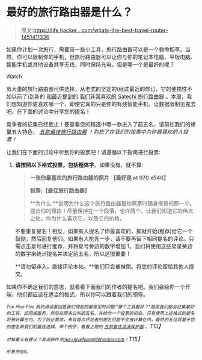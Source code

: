 # 最好的旅行路由器是什么？

> 原文:[https://life hacker . com/whats-the-best-travel-router-1451411336](https://lifehacker.com/whats-the-best-travel-router-1451411336)

如果你计划一次旅行，需要带一些小工具，旅行路由器可以是一个救命稻草。当然，你可以限制你的手机，但旅行路由器可以让你与你的笔记本电脑、平板电脑、智能手机或其他设备共享无线，同时保持充电。但是哪一个是最好的呢？

Watch

有大量的旅行路由器可供选择，从老式的坚定的(经过最近的修订，它的便携性不如以前了)到新的 [和最近提到的](https://lifehacker.com/satechi-smart-travel-router-fits-any-plug-and-charges-y-1443019620) [我们非常喜欢的 Satechi 旅行路由器](http://www.amazon.com/Satechi-Adapter-charging-Android-Blackberry/dp/B00EZT2PB4?asc_campaign=InlineText&asc_refurl=https://lifehacker.com/whats-the-best-travel-router-1451411336&asc_source=&tag=kinjalifehackerlink-20) 。本周，我们想知道你更喜欢哪一个，即使它真的只是你的有线智能手机，让数据限制见鬼去吧。在下面的讨论中分享您的提名！

竞争者的征集已经截止！要查看您的精选中哪一款进入了前五名，请前往我们的蜂巢五大特色， [*五款最佳旅行路由器*](https://lifehacker.com/five-best-travel-routers-1452441479) *！别忘了在我们的投票中为你最喜欢的人投票！*

让我们在下面的讨论中听到你的投票吧！请遵循以下指南进行投票:

1.  **请按照以下格式投票，包括粗体字**。如果没有，就不算:

    > **一张你最喜欢的旅行路由器的照片**
    > **【最好是 at 970 x546】**
    > 
    > **投票:【最佳旅行路由器】**
    > 
    > **为什么:**说明为什么这个旅行路由器是你离家时随身携带的那一个。提出你的理由！尽量保持在一个段落，也许两个。让我们知道它的伟大之处，你为什么喜欢它，以及它的价格。

    不要重复提名！相反，如果有人提名了你最喜欢的，那就开始(推荐)给它一个鼓励，然后回复他们。如果有人抢先一步，请不要再留下相同提名的评论。只需点击星号进行推荐，并将星号旁边的数字增加 1。我们将使用这些星星旁边的数字来统计提名并决定前五名，所以这很重要！

    **请勿留非入，直接评论本帖。**他们只会被推倒。将您的评论留给其他人提交。

如果你不确定我们的意思，就看看下面我们的作者的提名吧。我们会给你一个开端，他们都应该在适当的格式，所以你可以跟着我们的领导。

*<small>The Hive Five 系列请读者回答我们得到的最常见的问题:“哪个工具最好？”每周我们都会征集最好的工具、应用或服务，然后在周末公布前五名，并给你一个投票的机会。只有使用上述格式的提名将被计算在内。为了防止篡改，来自首次评论者的提名可能不会被计算在内，最终的五位将基于您的提名和我们的最佳选择。举个例子，看看上周的</small>* [*<small>五款最佳浪涌保护器</small>*](https://lifehacker.com/five-best-surge-protectors-1444106854) *<small>。</small>T15】*

*<small>对蜂巢五有建议？发送邮件至</small>*[*<small>tips+hivefive@lifehacker.com</small>*](mailto:tips+hivefive@lifehacker.com)*<small>！</small>T15】*

*<small>形象由</small>*[*<small></small>*](http://www.flickr.com/photos/closari/3118841767/)<small><small>组成。</small></small>

<small></small>